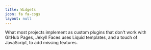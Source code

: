 ```yaml
---
title: Widgets
icon: fa fa-cogs
layout: null
---
```


What most projects implement as custom plugins that don't work with GitHub Pages, Jekyll Faces uses Liquid templates, and a touch of JavaScript, to add missing features.
